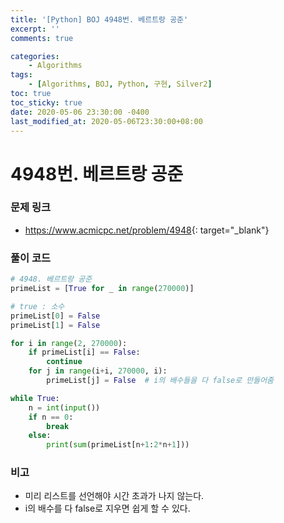 ```yaml
---
title: '[Python] BOJ 4948번. 베르트랑 공준'
excerpt: ''
comments: true

categories:
    - Algorithms
tags:
    - [Algorithms, BOJ, Python, 구현, Silver2]
toc: true
toc_sticky: true
date: 2020-05-06 23:30:00 -0400
last_modified_at: 2020-05-06T23:30:00+08:00
---
```


# 4948번. 베르트랑 공준

### 문제 링크

-   <https://www.acmicpc.net/problem/4948>{: target="\_blank"}

### 풀이 코드

```python
# 4948. 베르트랑 공준
primeList = [True for _ in range(270000)]

# true : 소수
primeList[0] = False
primeList[1] = False

for i in range(2, 270000):
    if primeList[i] == False:
        continue
    for j in range(i+i, 270000, i):
        primeList[j] = False  # i의 배수들을 다 false로 만들어줌

while True:
    n = int(input())
    if n == 0:
        break
    else:
        print(sum(primeList[n+1:2*n+1]))
```

### 비고

-   미리 리스트를 선언해야 시간 초과가 나지 않는다.
-   i의 배수를 다 false로 지우면 쉽게 할 수 있다.

